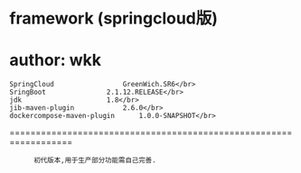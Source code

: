 # framework (springcloud版)
author: wkk
==================================================================
	SpringCloud 				GreenWich.SR6</br>
	SringBoot 				2.1.12.RELEASE</br>
	jdk 					1.8</br>
	jib-maven-plugin 			2.6.0</br>
	dockercompose-maven-plugin 		1.0.0-SNAPSHOT</br>
==================================================================</br>

          初代版本,用于生产部分功能需自己完善.
